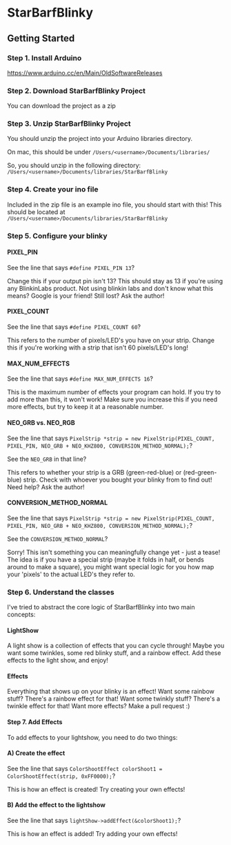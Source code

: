 # StarBarfBlinky

## Getting Started

### Step 1. Install Arduino

https://www.arduino.cc/en/Main/OldSoftwareReleases

### Step 2. Download StarBarfBlinky Project

You can download the project as a zip

### Step 3. Unzip StarBarfBlinky Project

You should unzip the project into your Arduino libraries directory.

On mac, this should be under `/Users/<username>/Documents/libraries/`

So, you should unzip in the following directory: `/Users/<username>/Documents/libraries/StarBarfBlinky`

### Step 4. Create your ino file

Included in the zip file is an example ino file, you should start with this!  This should be located at `/Users/<username>/Documents/libraries/StarBarfBlinky`

### Step 5. Configure your blinky

#### PIXEL_PIN

See the line that says `#define PIXEL_PIN 13`?

Change this if your output pin isn't 13?  This should stay as 13 if you're using any BlinkinLabs product.  Not using blinkin labs and don't know what this means?  Google is your friend!  Still lost?  Ask the author!

#### PIXEL_COUNT

See the line that says `#define PIXEL_COUNT 60`?

This refers to the number of pixels/LED's you have on your strip.  Change this if you're working with a strip that isn't 60 pixels/LED's long!

#### MAX_NUM_EFFECTS

See the line that says `#define MAX_NUM_EFFECTS 16`?

This is the maximum number of effects your program can hold.  If you try to add more than this, it won't work!  Make sure you increase this if you need more effects, but try to keep it at a reasonable number.

#### NEO_GRB vs. NEO_RGB

See the line that says `PixelStrip *strip = new PixelStrip(PIXEL_COUNT, PIXEL_PIN, NEO_GRB + NEO_KHZ800, CONVERSION_METHOD_NORMAL);`?

See the `NEO_GRB` in that line?

This refers to whether your strip is a GRB (green-red-blue) or (red-green-blue) strip.  Check with whoever you bought your blinky from to find out!  Need help?  Ask the author!

#### CONVERSION_METHOD_NORMAL

See the line that says `PixelStrip *strip = new PixelStrip(PIXEL_COUNT, PIXEL_PIN, NEO_GRB + NEO_KHZ800, CONVERSION_METHOD_NORMAL);`?

See the `CONVERSION_METHOD_NORMAL`?

Sorry!  This isn't something you can meaningfully change yet - just a tease!  The idea is if you have a special strip (maybe it folds in half, or bends around to make a square), you might want special logic for you how map your 'pixels' to the actual LED's they refer to.

### Step 6. Understand the classes

I've tried to abstract the core logic of StarBarfBlinky into two main concepts:

#### LightShow

A light show is a collection of effects that you can cycle through!  Maybe you want some twinkles, some red blinky stuff, and a rainbow effect.  Add these effects to the light show, and enjoy!

#### Effects

Everything that shows up on your blinky is an effect!  Want some rainbow stuff?  There's a rainbow effect for that!  Want some twinkly stuff?  There's a twinkle effect for that!  Want more effects?  Make a pull request :)

#### Step 7. Add Effects

To add effects to your lightshow, you need to do two things:

#### A) Create the effect

See the line that says `ColorShootEffect colorShoot1 = ColorShootEffect(strip, 0xFF0000);`?

This is how an effect is created!  Try creating your own effects!

#### B) Add the effect to the lightshow

See the line that says `lightShow->addEffect(&colorShoot1);`?

This is how an effect is added!  Try adding your own effects!